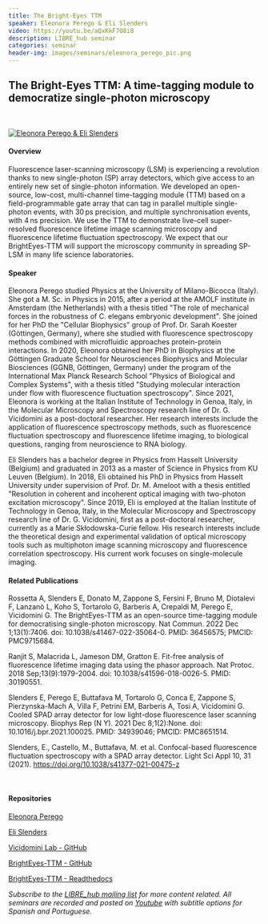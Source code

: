 ```yaml
---
title: The Bright-Eyes TTM
speaker: Eleonora Perego & Eli Slenders
video: https://youtu.be/aQxKkF7O8i8
description: LIBRE_hub seminar
categories: seminar
header-img: images/seminars/eleonora_perego_pic.png
---
```


## The Bright-Eyes TTM: A time-tagging module to democratize single-photon microscopy

<br>

[![Eleonora Perego & Eli Slenders](http://img.youtube.com/vi/aQxKkF7O8i8/0.jpg)](https://youtu.be/aQxKkF7O8i8)

#### Overview
Fluorescence laser-scanning microscopy (LSM) is experiencing a revolution thanks to new single-photon (SP) array detectors, which give access to an entirely new set of single-photon information. We developed an open-source, low-cost, multi-channel time-tagging module (TTM) based on a field-programmable gate array that can tag in parallel multiple single-photon events, with 30 ps precision, and multiple synchronisation events, with 4 ns precision. We use the TTM to demonstrate live-cell super-resolved fluorescence lifetime image scanning microscopy and fluorescence lifetime fluctuation spectroscopy. We expect that our BrightEyes-TTM will support the microscopy community in spreading SP-LSM in many life science laboratories.

#### Speaker
Eleonora Perego studied Physics at the University of Milano-Bicocca (Italy). She got a M. Sc. in Physics in 2015, after a period at the AMOLF institute in Amsterdam (the Netherlands) with a thesis titled "The role of mechanical forces in the robustness of C. elegans embryonic development". She joined for her PhD the "Cellular Biophysics" group of Prof. Dr. Sarah Koester (Göttingen, Germany), where she studied with fluorescence spectroscopy methods combined with microfluidic approaches protein-protein interactions. In 2020, Eleonora obtained her PhD in Biophysics at the Göttingen Graduate School for Neurosciences Biophysics and Molecular Biosciences (GGNB, Göttingen, Germany)  under the program of the International Max Planck Research School "Physics of Biological and Complex Systems", with a thesis titled "Studying molecular interaction under flow with fluorescence fluctuation spectroscopy".
Since 2021, Eleonora is working at the Italian Institute of Technology in Genoa, Italy, in the Molecular Microscopy and Spectroscopy research line of Dr. G. Vicidomini as a post-doctoral researcher. Her research interests include the application of fluorescence spectroscopy methods, such as fluorescence fluctuation spectroscopy and fluorescence lifetime imaging, to biological questions, ranging from neuroscience to RNA biology.

Eli Slenders has a bachelor degree in Physics from Hasselt University (Belgium) and graduated in 2013 as a master of Science in Physics from KU Leuven (Belgium). In 2018, Eli obtained his PhD in Physics from Hasselt University under supervision of Prof. Dr. M. Ameloot with a thesis entitled "Resolution in coherent and incoherent optical imaging with two-photon excitation microscopy". Since 2019, Eli is employed at the Italian Institute of Technology in Genoa, Italy, in the Molecular Microscopy and Spectroscopy research line of Dr. G. Vicidomini, first as a post-doctoral researcher, currently as a Marie Skłodowska-Curie fellow. His research interests include the theoretical design and experimental validation of optical microscopy tools such as multiphoton image scanning microscopy and fluorescence correlation spectroscopy. His current work focuses on single-molecule imaging.

#### Related Publications
Rossetta A, Slenders E, Donato M, Zappone S, Fersini F, Bruno M, Diotalevi F, Lanzanò L, Koho S, Tortarolo G, Barberis A, Crepaldi M, Perego E, Vicidomini G. The BrightEyes-TTM as an open-source time-tagging module for democratising single-photon microscopy. Nat Commun. 2022 Dec 1;13(1):7406. doi: 10.1038/s41467-022-35064-0. PMID: 36456575; PMCID: PMC9715684.

Ranjit S, Malacrida L, Jameson DM, Gratton E. Fit-free analysis of fluorescence lifetime imaging data using the phasor approach. Nat Protoc. 2018 Sep;13(9):1979-2004. doi: 10.1038/s41596-018-0026-5. PMID: 30190551.

Slenders E, Perego E, Buttafava M, Tortarolo G, Conca E, Zappone S, Pierzynska-Mach A, Villa F, Petrini EM, Barberis A, Tosi A, Vicidomini G. Cooled SPAD array detector for low light-dose fluorescence laser scanning microscopy. Biophys Rep (N Y). 2021 Dec 8;1(2):None. doi: 10.1016/j.bpr.2021.100025. PMID: 34939046; PMCID: PMC8651514.

Slenders, E., Castello, M., Buttafava, M. et al. Confocal-based fluorescence fluctuation spectroscopy with a SPAD array detector. Light Sci Appl 10, 31 (2021). https://doi.org/10.1038/s41377-021-00475-z

‌
#### Repositories
[Eleonora Perego](https://www.iit.it/people-details/-/people/eleonora-perego)

[Eli Slenders](https://www.iit.it/people-details/-/people/eli-slenders)

[Vicidomini Lab - GitHub](https://vicidominilab.github.io/)

[BrightEyes-TTM - GitHub](https://github.com/VicidominiLab/BrightEyes-TTM)

[BrightEyes-TTM - Readthedocs](https://brighteyes-ttm.readthedocs.io/en/latest/)
<br>

*Subscribe to the [LIBRE_hub mailing list](https://mailchi.mp/2efa11be3d6b/libre_hub) for more content related. All seminars are recorded and posted on [Youtube](https://www.youtube.com/channel/UCKaffupDA8KKrDE0rd668Xw) with subtitle options for Spanish and Portuguese.*
